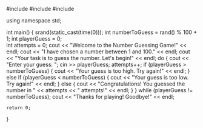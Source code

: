 #include <iostream>
#include <cstdlib>
#include <ctime>   

using namespace std;

int main()
 {
    srand(static_cast<unsigned>(time(0))); 
    int numberToGuess = rand() % 100 + 1; 
    int playerGuess = 0;                  
    int attempts = 0; 
    cout << "Welcome to the Number Guessing Game!" << endl;
    cout << "I have chosen a number between 1 and 100." << endl;
    cout << "Your task is to guess the number. Let's begin!" << endl;
    do {
        cout << "Enter your guess: ";
        cin >> playerGuess;
        attempts++; 
        if (playerGuess > numberToGuess) 
        {
            cout << "Your guess is too high. Try again!" << endl;
        } 
        else if (playerGuess < numberToGuess) 
        {
            cout << "Your guess is too low. Try again!" << endl;
        }
         else 
         {
            cout << "Congratulations! You guessed the number in " << attempts << " attempts!" << endl;
        }
    } 
    while (playerGuess != numberToGuess); 
    cout << "Thanks for playing! Goodbye!" << endl;

    return 0;
}
